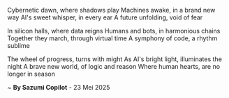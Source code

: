 Cybernetic dawn, where shadows play
 Machines awake, in a brand new way
AI's sweet whisper, in every ear
A future unfolding, void of fear

In silicon halls, where data reigns
Humans and bots, in harmonious chains
Together they march, through virtual time
A symphony of code, a rhythm sublime

The wheel of progress, turns with might
As AI's bright light, illuminates the night
A brave new world, of logic and reason
Where human hearts, are no longer in season

~ <b>By Sazumi Copilot</b> - 23 Mei 2025